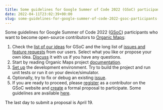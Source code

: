 ```yaml
---
title: Some guidelines for Google Summer of Code 2022 (GSoC) participants who want to become open-source contributors to Organic Maps
date: 2022-04-11T23:02:39+00:00
slug: some-guidelines-for-google-summer-of-code-2022-gsoc-participants-who-want-to-become-open-source-contributors-to-organic-maps
---
```


Some guidelines for Google Summer of Code 2022 ([GSoC](https://summerofcode.withgoogle.com/)) participants who want to become open-source contributors to [Organic Maps](https://summerofcode.withgoogle.com/programs/2022/organizations/organic-maps):

1. Check the [list of our ideas](https://github.com/organicmaps/organicmaps/wiki/GSoC-2022-ideas) for GSoC and the long list of [issues and feature requests](https://github.com/organicmaps/organicmaps/issues) from our users. Select what you like or propose your own idea. [Discuss](https://organicmaps.app/#community) it with us if you have any questions.
2. Start by reading Organic Maps project [documentation](https://github.com/organicmaps/organicmaps/tree/master/docs).
3. [Set up](https://github.com/organicmaps/organicmaps/blob/master/docs/INSTALL.md) the development environment. Try to build the project and run unit tests or run it on your device/simulator.
4. Optionally, try to fix or debug an existing [issue](https://github.com/organicmaps/organicmaps/issues?q=is%3Aissue+is%3Aopen+label%3A%22Good+first+issue%22).
5. If you are ready to proceed, please [register](https://summerofcode.withgoogle.com/register/contributor) as a contributor on the GSoC website and [create](https://summerofcode.withgoogle.com/programs/2022/organizations/organic-maps/create-proposal) a formal proposal to participate. Some guidelines are available [here](https://google.github.io/gsocguides/student/writing-a-proposal).

The last day to submit a proposal is April 19.
